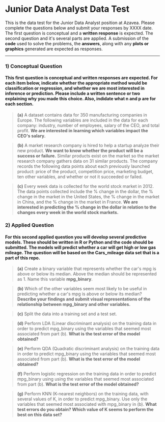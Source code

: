 # Junior Data Analyst Data Test
This is the data test for the Junior Data Analyst position at Azavea. Please complete the questions below and submit your responses by XXXX date. The first question is conceptual and a **written response** is expected. The second question and it's several parts are applied. A submission of the **code** used to solve the problems, the **answers**, along with any **plots or graphics** generated are expected as responses. 

***

### 1) Conceptual Question

#### This first question is conceptual and written responses are expected. For each item below, indicate whether the appropriate method would be classification or regression, and whether we are most interested in inference or prediction. Please include a written sentence or two explaining why you made this choice. Also, indidate what n and p are for each section.

> **(a)** A dataset contains data for 350 manufacturing companies in Europe. The following variables are included in the data for each company: industry, number of employees, salary of the CEO, and total profit. **We are interested in learning which variables impact the CEO's salary.** 

> **(b)** A market research company is hired to help a startup analyze their new product. **We want to know whether the product will be a success or failure.** Similar products exist on the market so the market research company gathers data on 31 similar products. The company records the following data points about each previously launched product: price of the product, competition price, marketing budget, ten other variables, and whether or not it succeeded or failed. 

> **(c)** Every week data is collected for the world stock market in 2012. The data points collected include the % change in the dollar, the % change in the market in the United States, the % change in the market in China, and the % change in the market in France. **We are interested in predicting the % change in the dollar in relation to the changes every week in the world stock markets.** 


### 2) Applied Question

#### For this second applied question you will develop several predictive models. These should be written in R or Python and the code should be submitted. The models will predict whether a car will get high or low gas mileage. The question will be based on the Cars_mileage data set that is a part of this repo.

> **(a)** Create a binary variable that represents whether the car's mpg is above or below its median. Above the median should be represented as 1. Name this variable **mpg_binary**. 

> **(b)** Which of the other variables seem most likely to be useful in predicting whether a car's mpg is above or below its median? **Describe your findings and submit visual representations of the relationship between mpg_binary and other variables.**

> **(c)** Split the data into a training set and a test set.

> **(d)** Perform LDA (Linear discriminant analysis) on the training data in order to predict mpg_binary using the variables that seemed most associated from part (b). **What is the test error of the model obtained?**
      
> **(e)** Perform QDA (Quadratic discriminant analysis) on the training data in order to predict mpg_binary using the variables that seemed most associated from part (b). **What is the test error of the model obtained?**

> **(f)** Perform logistic regression on the training data in order to predict mpg_binary using using the variables that seemed most associated from part (b). **What is the test error of the model obtained?**

> **(g)** Perform KNN (K-nearest neighbors) on the training data, with several values of K, in order to predict mpg_binary. Use only the variables that seemed most associated with mpg_binary in (b). **What test errors do you obtain? Which value of K seems to perform the best on this data set?**
